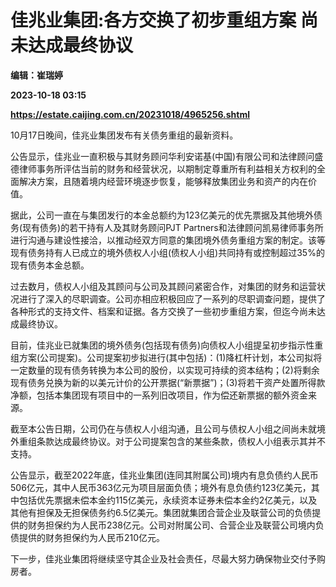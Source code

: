 # 佳兆业集团:各方交换了初步重组方案 尚未达成最终协议
**编辑：崔瑞婷**

**2023-10-18 03:15**

**https://estate.caijing.com.cn/20231018/4965256.shtml**

10月17日晚间，佳兆业集团发布有关债务重组的最新资料。

公告显示，佳兆业一直积极与其财务顾问华利安诺基(中国)有限公司和法律顾问盛德律师事务所评估当前的财务和经营状况，以期制定尊重所有利益相关方权利的全面解决方案，且随着境内经营环境逐步恢复，能够释放集团业务和资产的内在价值。

据此，公司一直在与集团发行的本金总额约为123亿美元的优先票据及其他境外债务(现有债务)的若干持有人及其财务顾问PJT Partners和法律顾问凯易律师事务所进行沟通与建设性接洽，以推动经双方同意的集团境外债务重组方案的制定。该等现有债务持有人已成立的境外债权人小组(债权人小组)共同持有或控制超过35%的现有债务本金总额。

过去数月，债权人小组及其顾问与公司及其顾问紧密合作，对集团的财务和运营状况进行了深入的尽职调查。公司亦相应积极回应了一系列的尽职调查问题，提供了各种形式的支持文件、档案和证据。各方交换了一些初步重组方案，但迄今尚未达成最终协议。

目前，佳兆业已就集团的境外债务(包括现有债务)向债权人小组提呈初步指示性重组方案(公司提案)。公司提案初步拟进行(其中包括)：(1)降杠杆计划，本公司拟将一定数量的现有债务转换为本公司的股份，以实现可持续的资本结构；(2)将剩余现有债务兑换为新的以美元计价的公开票据(“新票据”)；(3)将若干资产处置所得款净额，包括本集团现有项目中的一系列旧改项目，作为偿还新票据的额外资金来源。

截至本公告日期，公司仍在与债权人小组沟通，且公司与债权人小组之间尚未就境外重组条款达成最终协议。对于公司提案包含的某些条款，债权人小组表示其并不支持。

公告显示，截至2022年底，佳兆业集团(连同其附属公司)境内有息负债约人民币506亿元，其中人民币363亿元为项目层面负债；境外有息负债约123亿美元，其中包括优先票据未偿本金约115亿美元，永续资本证券未偿本金约2亿美元，以及其他有担保及无担保债务约6.5亿美元。集团就集团合营企业及联营公司的负债提供的财务担保约为人民币238亿元。公司对附属公司、合营企业及联营公司境内负债提供的财务担保约为人民币210亿元。

下一步，佳兆业集团将继续坚守其企业及社会责任，尽最大努力确保物业交付予购房者。